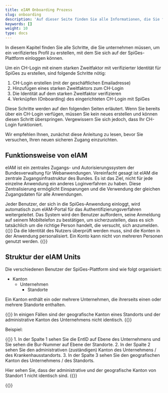 ```yaml
---
title: eIAM Onboarding Prozess
slug: onboarding
description: 'Auf dieser Seite finden Sie alle Informationen, die Sie für die Anmeldung bei der SpiGes-Plattform benötigen.'
keywords: []
weight: 10
type: docs
---
```


In diesem Kapitel finden Sie alle Schritte, die Sie unternehmen müssen, um ein verifiziertes Profil zu erstellen, mit dem Sie sich auf der SpiGes-Plattform einloggen können.

Um ein CH-Login mit einem starken Zweitfaktor mit verifizierter Identität für SpiGes zu erstellen, sind folgende Schritte nötig:

1.	CH-Login erstellen (mit der geschäftlichen Emailadresse)
2.	Hinzufügen eines starken Zweitfaktors zum CH-Login
3.	Die Identität auf dem starken Zweitfaktor verifizieren
4.	Verknüpfen (Onboarding) des eingerichteten CH-Login mit SpiGes

Diese Schritte werden auf den folgenden Seiten erläutert. Wenn Sie bereits über ein CH-Login verfügen, müssen Sie kein neues erstellen und können diesen Schritt überspringen. Vergewissern Sie sich jedoch, dass Ihr CH-Login funktioniert.

Wir empfehlen Ihnen, zunächst diese Anleitung zu lesen, bevor Sie versuchen, Ihren neuen sicheren Zugang einzurichten.

## Funktionsweise von eIAM

eIAM ist ein zentrales Zugangs- und Autorisierungssystem der Bundesverwaltung für Webanwendungen. Vereinfacht gesagt ist eIAM die zentrale Zugangsinfrastruktur des Bundes. Es ist das Ziel, nicht für jede einzelne Anwendung ein anderes Loginverfahren zu haben. Diese Zentralisierung ermöglicht Einsparungen und die Verwendung der gleichen Zugangsdaten für alle Anwendungen.

Jeder Benutzer, der sich in die SpiGes-Anwendung einloggt, wird automatisch zum eIAM-Portal für das Authentifizierungsverfahren weitergeleitet. Das System wird den Benutzer auffordern, seine Anmeldung auf seinem Mobiltelefon zu bestätigen, um sicherzustellen, dass es sich tatsächlich um die richtige Person handelt, die versucht, sich anzumelden.
{{<alert color="warning">}}
Da die Identität des Nutzers überprüft werden muss, sind die Konten in der Anwendung personalisiert. Ein Konto kann nicht von mehreren Personen genutzt werden.
{{</alert>}}

## Struktur der eIAM Units

Die verschiedenen Benutzer der SpiGes-Plattform sind wie folgt organisiert:

- Kanton
    - Unternehmen
        - Standorte

Ein Kanton enthält ein oder mehrere Unternehmen, die ihrerseits einen oder mehrere Standorte enthalten.

{{<alert color="warning">}}
In einigen Fällen sind der geografische Kanton eines Standorts und der administrative Kanton des Unternehmens nicht identisch.
{{</alert>}}

Beispiel:

<div class="two_column">

<div class="left_col">
<!-- First column content goes here -->
{{<markdown>}}
1. In der Spalte 1 sehen Sie die EntID auf Ebene des Unternehmens und Sie sehen die Bur-Nummer auf Ebene der Standorte.
2. In der Spalte 2 sehen Sie den administrativen (zuständigen) Kanton des Unternehmens / des Krankenhausstandorts.
3. In der Spalte 3 sehen Sie den geografischen Kanton des Unternehmens / des Standorts.

Hier sehen Sie, dass der administrative und der geografische Kanton von Standort 1 nicht identisch sind. 
{{</markdown>}}
</div>

<div class="right_col">
<!-- Second column content goes here -->
{{<insertImage image="Visu_entreprise.png" class="edge max-w-90">}}
</div>

</div>

&nbsp;
